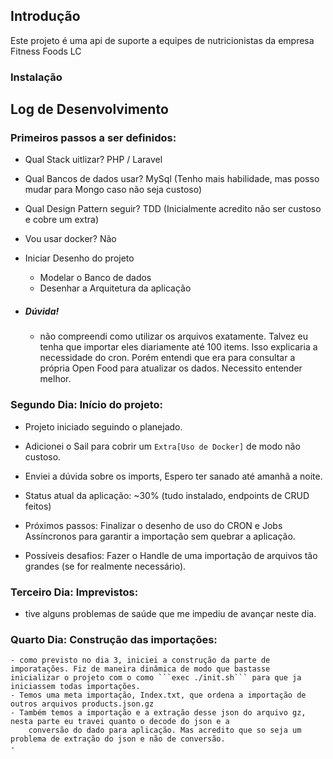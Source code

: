 ## Introdução

Este projeto é uma api de suporte a equipes de nutricionistas da empresa Fitness Foods LC

### Instalação

## Log de Desenvolvimento

### Primeiros passos a ser definidos:

-   Qual Stack uitlizar? PHP / Laravel
-   Qual Bancos de dados usar? MySql (Tenho mais habilidade, mas posso mudar para Mongo caso não seja custoso)
-   Qual Design Pattern seguir? TDD (Inicialmente acredito não ser custoso e cobre um extra)
-   Vou usar docker? Não
-   Iniciar Desenho do projeto

    -   Modelar o Banco de dados
    -   Desenhar a Arquitetura da aplicação

-   ##### Dúvida!
    -   não compreendi como utilizar os arquivos exatamente. Talvez eu tenha que importar eles diariamente até 100 items. Isso explicaria a necessidade do cron. Porém entendi que era para consultar a própria Open Food para atualizar os dados. Necessito entender melhor.

### Segundo Dia: Início do projeto:

-   Projeto iniciado seguindo o planejado.
-   Adicionei o Sail para cobrir um `Extra[Uso de Docker]` de modo não custoso.
-   Enviei a dúvida sobre os imports, Espero ter sanado até amanhã a noite.

-   Status atual da aplicação: ~30% (tudo instalado, endpoints de CRUD feitos)
-   Próximos passos: Finalizar o desenho de uso do CRON e Jobs Assíncronos para garantir a importação sem quebrar a aplicação.
-   Possíveis desafios: Fazer o Handle de uma importação de arquivos tão grandes (se for realmente necessário).

### Terceiro Dia: Imprevistos:

-   tive alguns problemas de saúde que me impediu de avançar neste dia.

### Quarto Dia: Construção das importações:
    - como previsto no dia 3, iniciei a construção da parte de imporatações. Fiz de maneira dinâmica de modo que bastasse 
    inicializar o projeto com o como ```exec ./init.sh``` para que ja iniciassem todas importações.
    - Temos uma meta importação, Index.txt, que ordena a importação de outros arquivos products.json.gz
    - Também temos a importação e a extração desse json do arquivo gz, nesta parte eu travei quanto o decode do json e a
        conversão do dado para aplicação. Mas acredito que so seja um problema de extração do json e não de conversão.
    - 


